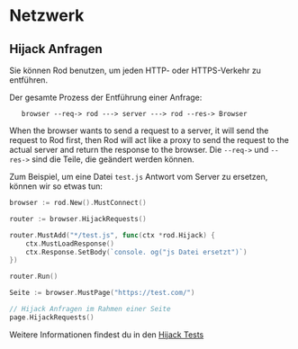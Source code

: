 # Netzwerk

## Hijack Anfragen

Sie können Rod benutzen, um jeden HTTP- oder HTTPS-Verkehr zu entführen.

Der gesamte Prozess der Entführung einer Anfrage:

```text
   browser --req-> rod ---> server ---> rod --res-> Browser
```

When the browser wants to send a request to a server, it will send the request to Rod first, then Rod will act like a proxy to send the request to the actual server and return the response to the browser. Die `--req->` und `--res->` sind die Teile, die geändert werden können.

Zum Beispiel, um eine Datei `test.js` Antwort vom Server zu ersetzen, können wir so etwas tun:

```go
browser := rod.New().MustConnect()

router := browser.HijackRequests()

router.MustAdd("*/test.js", func(ctx *rod.Hijack) {
    ctx.MustLoadResponse()
    ctx.Response.SetBody(`console. og("js Datei ersetzt")`)
})

router.Run()

Seite := browser.MustPage("https://test.com/")

// Hijack Anfragen im Rahmen einer Seite
page.HijackRequests()
```

Weitere Informationen findest du in den [Hijack Tests](https://github.com/go-rod/rod/blob/master/hijack_test.go)
